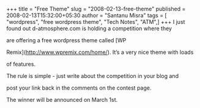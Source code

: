 +++
title = "Free Theme"
slug = "2008-02-13-free-theme"
published = 2008-02-13T15:32:00+05:30
author = "Santanu Misra"
tags = [ "wordpress", "free wordpress theme", "Tech Notes", "ATM",]
+++
I just found out d-atmosphere.com is holding a competition where they
are offering a free wordpress theme called [WP
Remix](http://www.wpremix.com/home/). It’s a very nice theme with loads
of features.

The rule is simple - just write about the competition in your blog and
post your link back in the comments on the contest page.

The winner will be announced on March 1st.
